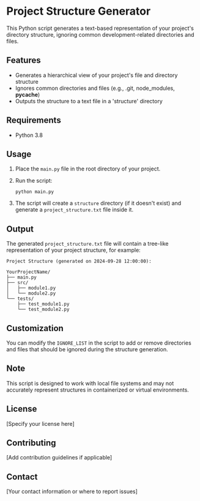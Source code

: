# Project Structure Generator

This Python script generates a text-based representation of your project's directory structure, ignoring common development-related directories and files.

## Features

- Generates a hierarchical view of your project's file and directory structure
- Ignores common directories and files (e.g., .git, node_modules, __pycache__)
- Outputs the structure to a text file in a 'structure' directory

## Requirements

- Python 3.8

## Usage

1. Place the `main.py` file in the root directory of your project.
2. Run the script:

   ```
   python main.py
   ```

3. The script will create a `structure` directory (if it doesn't exist) and generate a `project_structure.txt` file inside it.

## Output

The generated `project_structure.txt` file will contain a tree-like representation of your project structure, for example:

```
Project Structure (generated on 2024-09-28 12:00:00):

YourProjectName/
├── main.py
├── src/
│   ├── module1.py
│   └── module2.py
└── tests/
    ├── test_module1.py
    └── test_module2.py
```

## Customization

You can modify the `IGNORE_LIST` in the script to add or remove directories and files that should be ignored during the structure generation.

## Note

This script is designed to work with local file systems and may not accurately represent structures in containerized or virtual environments.

## License

[Specify your license here]

## Contributing

[Add contribution guidelines if applicable]

## Contact

[Your contact information or where to report issues]